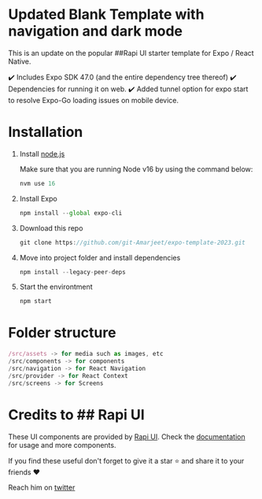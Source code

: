 # Updated Blank Template with navigation and dark mode

This is an update on the popular ##Rapi UI starter template 
for Expo / React Native. 

✔️ Includes Expo SDK 47.0 (and the entire dependency tree thereof)
✔️ Dependencies for running it on web.
✔️ Added tunnel option for expo start to resolve Expo-Go loading issues on mobile device.


# Installation

1. Install [node.js](https://nodejs.org/en/)
   
   Make sure that you are running Node v16 by using the command below:

   ```jsx
   nvm use 16
   ```

2. Install Expo

   ```jsx
   npm install --global expo-cli
   ```

3. Download this repo

   ```jsx
   git clone https://github.com/git-Amarjeet/expo-template-2023.git
   ```

4. Move into project folder and install dependencies

   ```jsx
   npm install --legacy-peer-deps
   ```

5. Start the environtment

   ```jsx
   npm start
   ```

# Folder structure 

```jsx
/src/assets -> for media such as images, etc
/src/components -> for components
/src/navigation -> for React Navigation
/src/provider -> for React Context
/src/screens -> for Screens
```

# Credits to ## Rapi UI

These UI components are provided by [Rapi UI](https://rapi-ui.kikiding.space/).
Check the [documentation](https://rapi-ui.kikiding.space/docs/) for usage and more components.

If you find these useful don't forget to give it a star ⭐ and share it to your friends ❤️

Reach him on [twitter](https://twitter.com/kikiding/)
